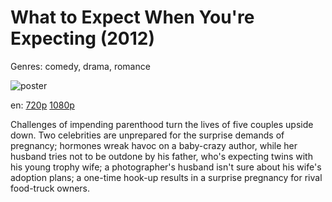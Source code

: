 # What to Expect When You're Expecting (2012)

Genres: comedy, drama, romance

![poster](http://image.tmdb.org/t/p/w500/4vD9uLJHfTOx9vRHdKEXgGvqYZU.jpg)

en:
  [720p](magnet:?xt=urn:btih:EA4C82A06CE2735A41C056374289FA5851D6A4AB&tr=udp://glotorrents.pw:6969/announce&tr=udp://tracker.opentrackr.org:1337/announce&tr=udp://torrent.gresille.org:80/announce&tr=udp://tracker.openbittorrent.com:80&tr=udp://tracker.coppersurfer.tk:6969&tr=udp://tracker.leechers-paradise.org:6969&tr=udp://p4p.arenabg.ch:1337&tr=udp://tracker.internetwarriors.net:1337)
  [1080p](magnet:?xt=urn:btih:D5E6D7351DB71FB41D83A904B6AC2BE3BB797516&tr=udp://glotorrents.pw:6969/announce&tr=udp://tracker.opentrackr.org:1337/announce&tr=udp://torrent.gresille.org:80/announce&tr=udp://tracker.openbittorrent.com:80&tr=udp://tracker.coppersurfer.tk:6969&tr=udp://tracker.leechers-paradise.org:6969&tr=udp://p4p.arenabg.ch:1337&tr=udp://tracker.internetwarriors.net:1337)
  


Challenges of impending parenthood turn the lives of five couples upside down. Two celebrities are unprepared for the surprise demands of pregnancy; hormones wreak havoc on a baby-crazy author, while her husband tries not to be outdone by his father, who's expecting twins with his young trophy wife; a photographer's husband isn't sure about his wife's adoption plans; a one-time hook-up results in a surprise pregnancy for rival food-truck owners.